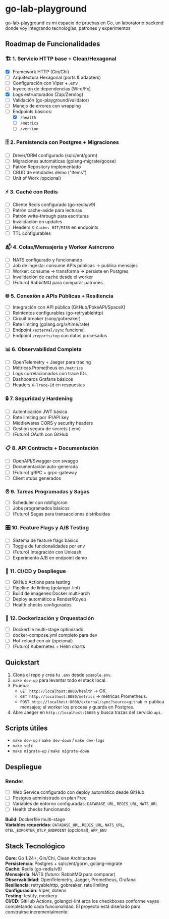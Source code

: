 # go-lab-playground
go-lab-playground es mi espacio de pruebas en Go, un laboratorio backend donde voy integrando tecnologías, patrones y experimentos

## Roadmap de Funcionalidades

### 🏗️ **1. Servicio HTTP base + Clean/Hexagonal**
- [x] Framework HTTP (Gin/Chi)
- [ ] Arquitectura Hexagonal (ports & adapters)
- [ ] Configuración con Viper + .env
- [ ] Inyección de dependencias (Wire/Fx)
- [x] Logs estructurados (Zap/Zerolog)
- [ ] Validación (go-playground/validator)
- [ ] Manejo de errores con wrapping
- [ ] Endpoints básicos:
  - [x] `/health`
  - [ ] `/metrics`
  - [ ] `/version`

### 🗄️ **2. Persistencia con Postgres + Migraciones**
- [ ] Driver/ORM configurado (sqlc/ent/gorm)
- [ ] Migraciones automáticas (golang-migrate/goose)
- [ ] Patrón Repository implementado
- [ ] CRUD de entidades demo ("Items")
- [ ] Unit of Work (opcional)

### ⚡ **3. Caché con Redis**
- [ ] Cliente Redis configurado (go-redis/v9)
- [ ] Patrón cache-aside para lecturas
- [ ] Patrón write-through para escrituras
- [ ] Invalidación en updates
- [ ] Headers `X-Cache: HIT/MISS` en endpoints
- [ ] TTL configurables

### 📬 **4. Colas/Mensajería y Worker Asíncrono**
- [ ] NATS configurado y funcionando
- [ ] Job de ingesta: consume APIs públicas → publica mensajes
- [ ] Worker: consume → transforma → persiste en Postgres
- [ ] Invalidación de caché desde el worker
- [ ] (Futuro) RabbitMQ para comparar patrones

### 🌐 **5. Conexión a APIs Públicas + Resiliencia**
- [ ] Integración con API pública (GitHub/PokéAPI/SpaceX)
- [ ] Reintentos configurables (go-retryablehttp)
- [ ] Circuit breaker (sony/gobreaker)
- [ ] Rate limiting (golang.org/x/time/rate)
- [ ] Endpoint `/external/sync` funcional
- [ ] Endpoint `/reports/top` con datos procesados

### 📊 **6. Observabilidad Completa**
- [ ] OpenTelemetry + Jaeger para tracing
- [ ] Métricas Prometheus en `/metrics`
- [ ] Logs correlacionados con trace IDs
- [ ] Dashboards Grafana básicos
- [ ] Headers `X-Trace-Id` en respuestas

### 🔒 **7. Seguridad y Hardening**
- [ ] Autenticación JWT básica
- [ ] Rate limiting por IP/API key
- [ ] Middlewares CORS y security headers
- [ ] Gestión segura de secrets (.env)
- [ ] (Futuro) OAuth con GitHub

### 📋 **8. API Contracts + Documentación**
- [ ] OpenAPI/Swagger con swaggo
- [ ] Documentación auto-generada
- [ ] (Futuro) gRPC + grpc-gateway
- [ ] Client stubs generados

### ⏰ **9. Tareas Programadas y Sagas**
- [ ] Scheduler con robfig/cron
- [ ] Jobs programados básicos
- [ ] (Futuro) Sagas para transacciones distribuidas

### 🎛️ **10. Feature Flags y A/B Testing**
- [ ] Sistema de feature flags básico
- [ ] Toggle de funcionalidades por env
- [ ] (Futuro) Integración con Unleash
- [ ] Experimento A/B en endpoint demo

### 🚀 **11. CI/CD y Despliegue**
- [ ] GitHub Actions para testing
- [ ] Pipeline de linting (golangci-lint)
- [ ] Build de imágenes Docker multi-arch
- [ ] Deploy automático a Render/Koyeb
- [ ] Health checks configurados

### 🐳 **12. Dockerización y Orquestación**
- [ ] Dockerfile multi-stage optimizado
- [ ] docker-compose.yml completo para dev
- [ ] Hot-reload con air (opcional)
- [ ] (Futuro) Kubernetes + Helm charts

## Quickstart

1. Clona el repo y crea tu `.env` desde `example.env`.
2. `make dev-up` para levantar todo el stack local.
3. Prueba:
   - `GET http://localhost:8080/health` → OK.
   - `GET http://localhost:8080/metrics` → métricas Prometheus.
   - `POST http://localhost:8080/external/sync?source=github` → publica mensajes; el worker los procesa y guarda en Postgres.
4. Abre Jaeger en `http://localhost:16686` y busca trazas del servicio `api`.

## Scripts útiles

- `make dev-up` / `make dev-down` / `make dev-logs`
- `make sqlc`
- `make migrate-up` / `make migrate-down`

## Despliegue

### Render
- [ ] Web Service configurado con deploy automático desde GitHub
- [ ] Postgres administrado en plan Free
- [ ] Variables de entorno configuradas: `DATABASE_URL`, `REDIS_URL`, `NATS_URL`
- [ ] Health checks funcionando

**Build**: Dockerfile multi-stage  
**Variables requeridas**: `DATABASE_URL`, `REDIS_URL`, `NATS_URL`, `OTEL_EXPORTER_OTLP_ENDPOINT` (opcional), `APP_ENV`

## Stack Tecnológico

**Core**: Go 1.24+, Gin/Chi, Clean Architecture  
**Persistencia**: Postgres + sqlc/ent/gorm, golang-migrate  
**Caché**: Redis (go-redis/v9)  
**Mensajería**: NATS (futuro: RabbitMQ para comparar)  
**Observabilidad**: OpenTelemetry, Jaeger, Prometheus, Grafana  
**Resiliencia**: retryablehttp, gobreaker, rate limiting  
**Configuración**: Viper, dotenv  
**Testing**: testify, mockery  
**CI/CD**: GitHub Actions, golangci-lint
arca los checkboxes conforme vayas completando cada funcionalidad. El proyecto está diseñado para construirse incrementalmente.